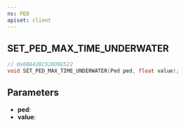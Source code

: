 ```yaml
---
ns: PED
apiset: client
---
```

## SET_PED_MAX_TIME_UNDERWATER

```c
// 0x6BA428C528D9E522
void SET_PED_MAX_TIME_UNDERWATER(Ped ped, float value);
```


## Parameters
* **ped**:
* **value**: